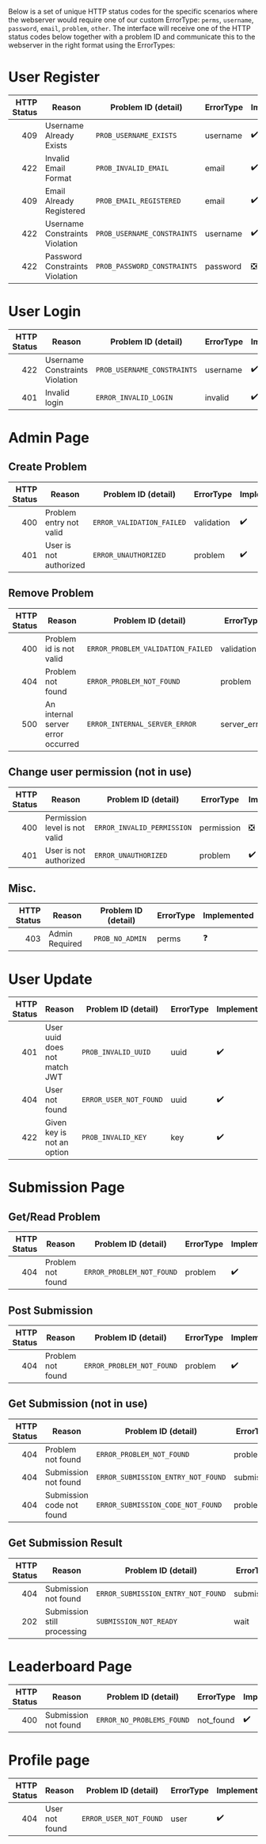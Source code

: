 Below is a set of unique HTTP status codes for the specific scenarios where the webserver would require one of our custom ErrorType: `perms`, `username`, `password`, `email`, `problem`, `other`.
The interface will receive one of the HTTP status codes below together with a problem ID and communicate this to the webserver in the right format using the ErrorTypes:

# User Register

| HTTP Status | Reason                          | Problem ID (detail)          | ErrorType | Implemented |
|------------:|---------------------------------|------------------------------|-----------|-------------|
|         409 | Username Already Exists         | `PROB_USERNAME_EXISTS`       | username  |     ✔️     |
|         422 | Invalid Email Format            | `PROB_INVALID_EMAIL`         | email     |     ✔️     |
|         409 | Email Already Registered        | `PROB_EMAIL_REGISTERED`      | email     |     ✔️     |
|         422 | Username Constraints Violation  | `PROB_USERNAME_CONSTRAINTS`  | username  |     ✔️     |
|         422 | Password Constraints Violation  | `PROB_PASSWORD_CONSTRAINTS`  | password  |     ❎     |

# User Login

| HTTP Status | Reason                          | Problem ID (detail)          | ErrorType | Implemented |
|------------:|---------------------------------|------------------------------|-----------|-------------|
|         422 | Username Constraints Violation  | `PROB_USERNAME_CONSTRAINTS`  | username  |     ✔️     |
|         401 | Invalid login                   | `ERROR_INVALID_LOGIN`        | invalid   |     ✔️     |

# Admin Page

## Create Problem
| HTTP Status | Reason                          | Problem ID (detail)          | ErrorType | Implemented |
|------------:|---------------------------------|------------------------------|-----------|-------------|
|         400 | Problem entry not valid         | `ERROR_VALIDATION_FAILED`    | validation|     ✔️     |
|         401 | User is not authorized          | `ERROR_UNAUTHORIZED`         | problem   |     ✔️     |

## Remove Problem
| HTTP Status | Reason                          | Problem ID (detail)          | ErrorType | Implemented |
|------------:|---------------------------------|------------------------------|-----------|-------------|
|         400 | Problem id is not valid     | `ERROR_PROBLEM_VALIDATION_FAILED`| validation|   ✔️       |
|         404 | Problem not found               | `ERROR_PROBLEM_NOT_FOUND`    | problem   |     ✔️     |
|         500 |An internal server error occurred| `ERROR_INTERNAL_SERVER_ERROR`| server_error|   ✔️     |

## Change user permission (not in use)
| HTTP Status | Reason                          | Problem ID (detail)          | ErrorType | Implemented |
|------------:|---------------------------------|------------------------------|-----------|-------------|
|         400 | Permission level is not valid   | `ERROR_INVALID_PERMISSION`   | permission|     ❎     |
|         401 | User is not authorized          | `ERROR_UNAUTHORIZED`         | problem   |     ✔️     |

## Misc.
| HTTP Status | Reason                          | Problem ID (detail)          | ErrorType | Implemented |
|------------:|---------------------------------|------------------------------|-----------|-------------|
|         403 | Admin Required                  | `PROB_NO_ADMIN`              | perms     |     :question:     |



# User Update

| HTTP Status | Reason                          | Problem ID (detail)          | ErrorType| Implemented |
|------------:|---------------------------------|------------------------------|----------|-------------|
|         401 | User uuid does not match JWT    | `PROB_INVALID_UUID`          | uuid     |     ✔️     |
|         404 | User not found                  | `ERROR_USER_NOT_FOUND`       | uuid     |     ✔️     |
|         422 | Given key is not an option      | `PROB_INVALID_KEY`           | key      |     ✔️     |



# Submission Page

## Get/Read Problem

| HTTP Status | Reason                          | Problem ID (detail)          | ErrorType | Implemented |
|------------:|---------------------------------|------------------------------|-----------|-------------|
|         404 | Problem not found               | `ERROR_PROBLEM_NOT_FOUND`    | problem   |     ✔️     |

## Post Submission

| HTTP Status | Reason                          | Problem ID (detail)          | ErrorType | Implemented |
|------------:|---------------------------------|------------------------------|-----------|-------------|
|         404 | Problem not found               | `ERROR_PROBLEM_NOT_FOUND`    | problem   |     ✔️     |

## Get Submission (not in use)

| HTTP Status | Reason                          | Problem ID (detail)          | ErrorType | Implemented |
|------------:|---------------------------------|------------------------------|-----------|-------------|
|         404 | Problem not found               | `ERROR_PROBLEM_NOT_FOUND`    | problem   |     ✔️     |
|         404 | Submission not found        |`ERROR_SUBMISSION_ENTRY_NOT_FOUND`| submission|     ✔️     |
|         404 | Submission code not found    |`ERROR_SUBMISSION_CODE_NOT_FOUND`| problem   |     ✔️     |

## Get Submission Result

| HTTP Status | Reason                          | Problem ID (detail)          | ErrorType | Implemented |
|------------:|---------------------------------|------------------------------|-----------|-------------|
|         404 | Submission not found        |`ERROR_SUBMISSION_ENTRY_NOT_FOUND`| submission|     ✔️     |
|         202 | Submission still processing     |`SUBMISSION_NOT_READY`        | wait      |     ✔️     |


# Leaderboard Page

| HTTP Status | Reason                          | Problem ID (detail)          | ErrorType | Implemented |
|------------:|---------------------------------|------------------------------|-----------|-------------|
|         400 | Submission not found            | `ERROR_NO_PROBLEMS_FOUND`    | not_found |     ✔️     |


# Profile page

| HTTP Status | Reason                          | Problem ID (detail)          | ErrorType | Implemented |
|------------:|---------------------------------|------------------------------|-----------|-------------|
|         404 | User not found                  | `ERROR_USER_NOT_FOUND`       | user      |     ✔️     |